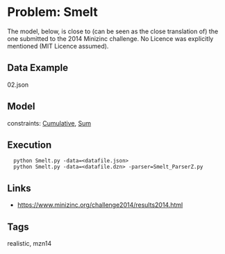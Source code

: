 # Problem: Smelt

The model, below, is close to (can be seen as the close translation of) the one submitted to the 2014 Minizinc challenge.
No Licence was explicitly mentioned (MIT Licence assumed).

## Data Example
  02.json

## Model
  constraints: [Cumulative](https://pycsp.org/documentation/constraints/Cumulative), [Sum](https://pycsp.org/documentation/constraints/Sum)

## Execution
```
  python Smelt.py -data=<datafile.json>
  python Smelt.py -data=<datafile.dzn> -parser=Smelt_ParserZ.py
```

## Links
  - https://www.minizinc.org/challenge2014/results2014.html

## Tags
  realistic, mzn14

